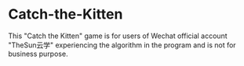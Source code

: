 # Catch-the-Kitten
This "Catch the Kitten" game is for users of Wechat official account "TheSun云学" experiencing the algorithm in the program and is not for business purpose.
